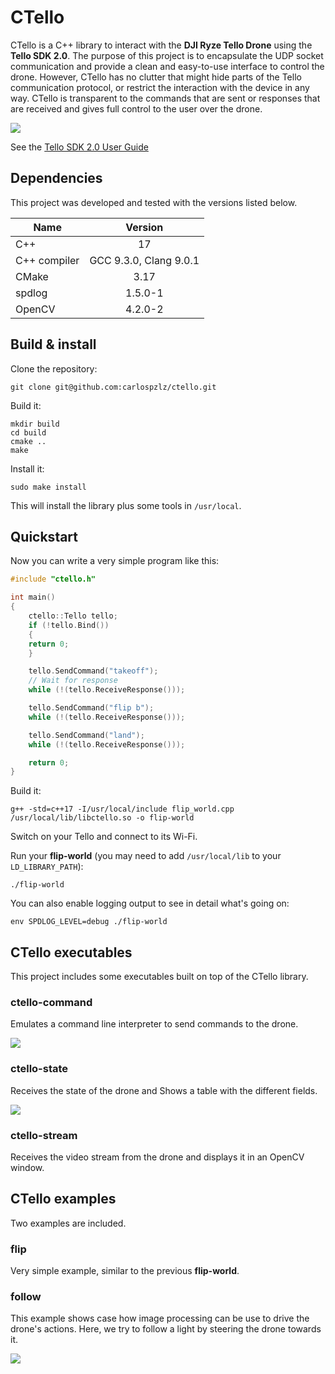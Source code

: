 # CTello
CTello is a C++ library to interact with the **DJI Ryze Tello Drone** using the
**Tello SDK 2.0**.
The purpose of this project is to encapsulate the UDP socket communication and
provide a clean and easy-to-use interface to control the drone. However, CTello
has no clutter that might hide parts of the Tello communication protocol, or
restrict the interaction with the device in any way. CTello is transparent to
the commands that are sent or responses that are received and gives full
control to the user over the drone.

![](captures/tello_cover.jpg)

See the [Tello SDK 2.0 User Guide](https://dl-cdn.ryzerobotics.com/downloads/Tello/Tello%20SDK%202.0%20User%20Guide.pdf)

## Dependencies
This project was developed and tested with the versions listed below.

| Name        | Version                |
|-------------|:----------------------:|
|C++          | 17                     |
|C++ compiler | GCC 9.3.0, Clang 9.0.1 |
|CMake        | 3.17                   |
|spdlog       | 1.5.0-1                |
|OpenCV       | 4.2.0-2                |

## Build & install

Clone the repository:
```
git clone git@github.com:carlospzlz/ctello.git
```

Build it:
```
mkdir build
cd build
cmake ..
make
```

Install it:
```
sudo make install
```
This will install the library plus some tools in `/usr/local`.

## Quickstart

Now you can write a very simple program like this:

```c++
#include "ctello.h"

int main()
{
    ctello::Tello tello;
    if (!tello.Bind())
    {
    return 0;
    }

    tello.SendCommand("takeoff");
    // Wait for response
    while (!(tello.ReceiveResponse()));

    tello.SendCommand("flip b");
    while (!(tello.ReceiveResponse()));

    tello.SendCommand("land");
    while (!(tello.ReceiveResponse()));

    return 0;
}
```
Build it:
```
g++ -std=c++17 -I/usr/local/include flip_world.cpp /usr/local/lib/libctello.so -o flip-world
```

Switch on your Tello and connect to its Wi-Fi.

Run your **flip-world** (you may need to add `/usr/local/lib` to your
`LD_LIBRARY_PATH`):
```
./flip-world
```

You can also enable logging output to see in detail what's going on:
```
env SPDLOG_LEVEL=debug ./flip-world
```

## CTello executables

This project includes some executables built on top of the CTello library.

### ctello-command

Emulates a command line interpreter to send commands to the drone.

[![](https://img.youtube.com/vi/oCv5PHMtE3U/0.jpg)](https://youtu.be/oCv5PHMtE3U)

### ctello-state

Receives the state of the drone and Shows a table with the different fields.

[![](https://img.youtube.com/vi/n3GP9yxDCek/0.jpg)](https://youtu.be/n3GP9yxDCek)

### ctello-stream

Receives the video stream from the drone and displays it in an OpenCV window.

## CTello examples

Two examples are included.

### flip

Very simple example, similar to the previous **flip-world**.

### follow

This example shows case how image processing can be use to drive the drone's actions.
Here, we try to follow a light by steering the drone towards it.

[![](https://img.youtube.com/vi/zipNif-n0Yk/0.jpg)](https://youtu.be/zipNif-n0Yk)
